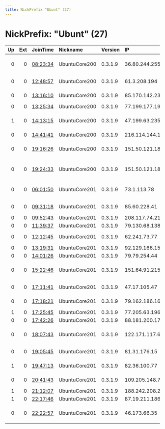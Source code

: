 ```yaml
---
title: NickPrefix "Ubunt" (27)
---
```


# NickPrefix: "Ubunt" (27)

|   Up |   Ext | JoinTime                                                                                   | Nickname      | Version   | IP              | AS                                       | CC   |   ORp |   Dirp | OS    | Contact   |   eFamMembers |
|-----:|------:|:-------------------------------------------------------------------------------------------|:--------------|:----------|:----------------|:-----------------------------------------|:-----|------:|-------:|:------|:----------|--------------:|
|    0 |     0 | [08:23:34](https://atlas.torproject.org/#details/EC34C71BBC44DAE6D896E9AAC4CC47EE8A4C2AE9) | UbuntuCore200 | 0.3.1.9   | 36.80.244.255   | PT Telekomunikasi Indonesia              | id   | 40781 |      0 | Linux | None      |             1 |
|    0 |     0 | [12:48:57](https://atlas.torproject.org/#details/5F50A0D3106CA8DA119036E6CE992038B2F151F9) | UbuntuCore200 | 0.3.1.9   | 61.3.208.194    | National Internet Backbone               | in   | 34061 |      0 | Linux | None      |             1 |
|    0 |     0 | [13:16:10](https://atlas.torproject.org/#details/CC65A4053DD2BED2FB73462C4935777BF75473BD) | UbuntuCore200 | 0.3.1.9   | 85.170.142.230  | NC Numericable S.A.                      | fr   | 45327 |      0 | Linux | None      |             1 |
|    0 |     0 | [13:25:34](https://atlas.torproject.org/#details/DB40695353EF5CA07A584E84C875A333024DE834) | UbuntuCore200 | 0.3.1.9   | 77.199.177.195  | SFR SA                                   | fr   | 45083 |      0 | Linux | None      |             1 |
|    1 |     0 | [14:13:15](https://atlas.torproject.org/#details/CF9B8EF17C8FD4F9E1E42FE4F0065017636E2526) | UbuntuCore200 | 0.3.1.9   | 47.199.63.235   | Frontier Communications of America, Inc. | us   | 36660 |      0 | Linux | None      |             1 |
|    0 |     0 | [14:41:41](https://atlas.torproject.org/#details/E54018776C3D2A2CCE98E7292F47C6A65152E044) | UbuntuCore200 | 0.3.1.9   | 216.114.144.112 | SoVerNet, Inc.                           | us   | 32885 |      0 | Linux | None      |             1 |
|    0 |     0 | [19:16:26](https://atlas.torproject.org/#details/AABD64562FDEA13F588875F2A9C1593B3990DD78) | UbuntuCore200 | 0.3.1.9   | 151.50.121.18   | Wind Telecomunicazioni SpA               | it   | 45202 |      0 | Linux | None      |             1 |
|    0 |     0 | [19:24:33](https://atlas.torproject.org/#details/952A07B2B158D01D1493AE2D2B3D48CB860A978D) | UbuntuCore200 | 0.3.1.9   | 151.50.121.18   | Wind Telecomunicazioni SpA               | it   | 41693 |      0 | Linux | None      |             1 |
|    0 |     0 | [06:01:50](https://atlas.torproject.org/#details/9118E70C7757A5F68E7DDC6715C16D651BEA868C) | UbuntuCore201 | 0.3.1.9   | 73.1.113.78     | Comcast Cable Communications, LLC        | us   | 46241 |      0 | Linux | None      |             1 |
|    0 |     0 | [09:31:18](https://atlas.torproject.org/#details/2710B7A452DADC342B5D756F8BC84B334A91371B) | UbuntuCore201 | 0.3.1.9   | 85.60.228.41    | Orange Espagne SA                        | es   | 39480 |      0 | Linux | None      |             1 |
|    0 |     0 | [09:52:43](https://atlas.torproject.org/#details/14F672B9C863DCE5F17DB5D4297DE093DBD09AF4) | UbuntuCore201 | 0.3.1.9   | 208.117.74.212  | Secom, Inc                               | us   | 41371 |      0 | Linux | None      |             1 |
|    0 |     0 | [11:39:37](https://atlas.torproject.org/#details/6E1FE25BEB86059CBA0A235D10ECBA26E439D8D9) | UbuntuCore201 | 0.3.1.9   | 79.130.68.138   | OTEnet S.A.                              | gr   | 41235 |      0 | Linux | None      |             1 |
|    0 |     0 | [12:12:45](https://atlas.torproject.org/#details/68295CC8F89F159450DB306DD9D823D72E42A17B) | UbuntuCore201 | 0.3.1.9   | 62.241.73.77    | NC Numericable S.A.                      | fr   | 39243 |      0 | Linux | None      |             1 |
|    0 |     0 | [13:19:31](https://atlas.torproject.org/#details/46687BA533D62075932136FA6FC53A4DA6DECFB8) | UbuntuCore201 | 0.3.1.9   | 92.129.166.154  | Orange                                   | fr   | 34204 |      0 | Linux | None      |             1 |
|    0 |     0 | [14:01:26](https://atlas.torproject.org/#details/B3CB50243FA64C3E5D21CC916E50FCD47FDB48FA) | UbuntuCore201 | 0.3.1.9   | 79.79.254.44    | Tiscali UK Limited                       | gb   | 42347 |      0 | Linux | None      |             1 |
|    0 |     0 | [15:22:46](https://atlas.torproject.org/#details/30DC5A5EFEBD329911DF2B40161BC166E243FE35) | UbuntuCore201 | 0.3.1.9   | 151.64.91.215   | Wind Telecomunicazioni SpA               | it   | 45015 |      0 | Linux | None      |             1 |
|    0 |     0 | [17:11:41](https://atlas.torproject.org/#details/CE6CE5ACD956C2FDF88BC20881EA052933B3EA7C) | UbuntuCore201 | 0.3.1.9   | 47.17.105.47    | Cablevision Systems Corp.                | us   | 44209 |      0 | Linux | None      |             1 |
|    0 |     0 | [17:18:21](https://atlas.torproject.org/#details/AFFD9726A79EF21B06A1E62698D8E604D73BE9EC) | UbuntuCore201 | 0.3.1.9   | 79.162.186.166  | Orange Espagne S.A.U.                    | es   | 32999 |      0 | Linux | None      |             1 |
|    1 |     0 | [17:25:45](https://atlas.torproject.org/#details/AFF03FDE04AC5B06A79256D198F9018E7684CB5B) | UbuntuCore201 | 0.3.1.9   | 77.205.63.196   | SFR SA                                   | fr   | 46781 |      0 | Linux | None      |             1 |
|    0 |     0 | [17:42:26](https://atlas.torproject.org/#details/C60897D5E4EC25C4D0C92933E3275F05FDBC0856) | UbuntuCore201 | 0.3.1.9   | 88.181.200.179  | Free SAS                                 | fr   | 45883 |      0 | Linux | None      |             1 |
|    0 |     0 | [18:07:43](https://atlas.torproject.org/#details/7ED93BCF92A1D378FA0472FFCD32DA246EDAF386) | UbuntuCore201 | 0.3.1.9   | 122.171.117.68  | Bharti Airtel Ltd., Telemedia Services   | in   | 38873 |      0 | Linux | None      |             1 |
|    0 |     0 | [19:05:45](https://atlas.torproject.org/#details/51D73C3E5B56B4E5A896C60EF9AD7AA33A55CFC4) | UbuntuCore201 | 0.3.1.9   | 81.31.176.15    | Sharif University Of Technology          | ir   | 33260 |      0 | Linux | None      |             1 |
|    1 |     0 | [19:47:13](https://atlas.torproject.org/#details/254063B93568CE74CD8E10EC46649B81F358565F) | UbuntuCore201 | 0.3.1.9   | 82.36.100.77    | Virgin Media Limited                     | gb   | 43675 |      0 | Linux | None      |             1 |
|    0 |     0 | [20:41:43](https://atlas.torproject.org/#details/251099AB16A1C0B33E0A3C0EB1B73078BBC5974B) | UbuntuCore201 | 0.3.1.9   | 109.205.148.75  | TVINGO Telecom Ltd.                      | ru   | 34147 |      0 | Linux | None      |             1 |
|    1 |     0 | [21:12:07](https://atlas.torproject.org/#details/492D7BBC9E008E65B01BB9045B8B7FB88BCCF344) | UbuntuCore201 | 0.3.1.9   | 188.242.208.215 | SkyNet Ltd.                              | ru   | 46483 |      0 | Linux | None      |             1 |
|    1 |     0 | [22:17:46](https://atlas.torproject.org/#details/7740264660F8DABF1838FCA8E4CB5BE8EEB263BB) | UbuntuCore201 | 0.3.1.9   | 87.19.211.186   | Telecom Italia                           | it   | 33825 |      0 | Linux | None      |             1 |
|    0 |     0 | [22:22:57](https://atlas.torproject.org/#details/C49825C348DAB47CFC7CD6BAAB17F184C8F45669) | UbuntuCore201 | 0.3.1.9   | 46.173.66.35    | PE Tsibrankov Konstantin Igorevich       | ua   | 45451 |      0 | Linux | None      |             1 |
